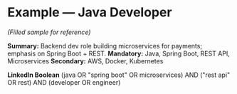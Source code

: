 # Example — Java Developer
*(Filled sample for reference)*

**Summary:** Backend dev role building microservices for payments; emphasis on Spring Boot + REST.
**Mandatory:** Java, Spring Boot, REST API, Microservices
**Secondary:** AWS, Docker, Kubernetes

**LinkedIn Boolean**
(java OR "spring boot" OR microservices) AND ("rest api" OR rest) AND (developer OR engineer)